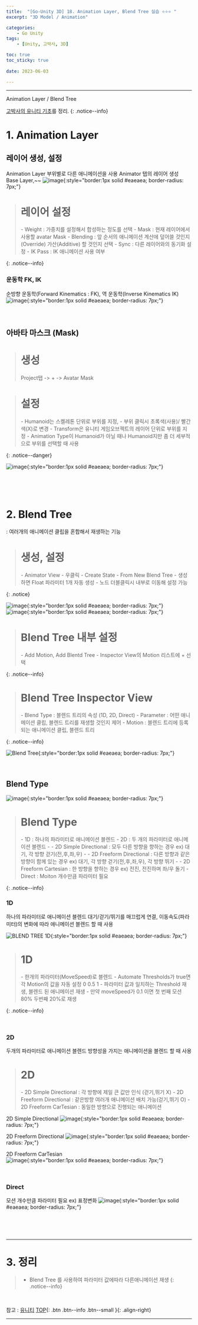 ```yaml
---
title:  "[Go-Unity 3D] 18. Animation Layer, Blend Tree 실습 ⭐⭐⭐ "
excerpt: "3D Model / Animation"

categories:
    - Go Unity
tags:
    - [Unity, 고박사, 3D]

toc: true
toc_sticky: true
 
date: 2023-06-03

---
```

- - -

Animation Layer / Blend Tree

[고박사의 유니티 기초](https://www.inflearn.com/course/%EA%B3%A0%EB%B0%95%EC%82%AC-%EC%9C%A0%EB%8B%88%ED%8B%B0-%EA%B8%B0%EC%B4%88/dashboard)를 정리. 
{: .notice--info}


# 1. Animation Layer

## 레이어 생성, 설정
Animation Layer 부위별로 다른 애니메이션을 사용
Animator 탭의 레이어 생성 Base Layer,~~ 
![image](https://github.com/levell1/levell1.github.io/assets/96651722/50cd9ce3-c7fc-4af1-bd80-3131e992b244){:style="border:1px solid #eaeaea; border-radius: 7px;"}  

> <h1>레이어 설정</h1> 
> - Weight : 가중치를 설정해서 합성하는 정도를 선택
> - Mask : 현재 레이어에서 사용할 avatar Mask
> - Blending : 앞 순서의 애니메이션 계산에 덮어쓸 것인지(Override) 가산(Additive) 할 것인지 선택
> - Sync : 다른 레이어와의 동기화 설정
> - IK Pass : IK 애니메이션 사용 여부
{: .notice--info}
<br>

### 운동학 FK, IK 
순방향 운동학(Forward Kinematics : FK), 역 운동학(Inverse Kinematics IK)
![image](https://github.com/levell1/levell1.github.io/assets/96651722/f459eed5-5443-49af-88be-1e890fc75dfe){:style="border:1px solid #eaeaea; border-radius: 7px;"}  
<br><br>

## 아바타 마스크 (Mask)
> <H1>생성</H1> 
> Project탭 -> + -> Avatar Mask

> <H1>설정</H1>
> - Humanoid는 스켈레톤 단위로 부위를 지정,
> - 부위 클릭시 초록색(사용)/ 빨간색(X)로 변경
> - Transform은 유니티 게임오브젝트의 레이어 단위로 부위를 지정
> - Animation Type이 Humanoid가 아닐 때나 Humanoid지만 좀 더 세부적으로 부위를 선택할 때 사용
{: .notice--danger}

![image](https://github.com/levell1/levell1.github.io/assets/96651722/db6d97e3-faf7-4b09-a3c3-d6c5b29401d2){:style="border:1px solid #eaeaea; border-radius: 7px;"}  

<br><br><br>

# 2. Blend Tree
: 여러개의 애니메이션 클립을 혼합해서 재생하는 기능

> <H1>생성, 설정</H1>
> - Animator View - 우클릭 - Create State - From New Blend Tree
> - 생성하면 Float 파라미터 1개 자동 생성
> - 노드 더블클릭시 내부로 이동해 설정 가능  
{: .notice}

![image](https://github.com/levell1/levell1.github.io/assets/96651722/e5174e7c-a207-4cc1-9cb5-6ff6902df30c){:style="border:1px solid #eaeaea; border-radius: 7px;"}  
![image](https://github.com/levell1/levell1.github.io/assets/96651722/7fb05f60-19ee-4650-8e53-5368350b765c){:style="border:1px solid #eaeaea; border-radius: 7px;"}  

> <H1>Blend Tree 내부 설정</H1>
> - Add Motion, Add Blentd Tree
> - Inspector View의 Motion 리스트에 + 선택
{: .notice--info}

> <H1>Blend Tree Inspector View</H1>
> - Blend Type : 블렌드 트리의 속성 (1D, 2D, Direct)
> - Parameter : 어떤 애니메이션 클립, 블렌드 트리를 재생할 것인지 제어
> - Motion : 블렌드 트리에 등록되는 애니메이션 클립, 블렌드 트리
{: .notice--info}

![Blend Tree](https://github.com/levell1/levell1.github.io/assets/96651722/deaf74d6-245e-4cec-91f3-2750ed688ef4){:style="border:1px solid #eaeaea; border-radius: 7px;"}  
<br><br>

## Blend Type

![image](https://github.com/levell1/levell1.github.io/assets/96651722/dced0fe5-0015-41d9-b228-539dbe31a223){:style="border:1px solid #eaeaea; border-radius: 7px;"}  
> <H1>Blend Type</H1>
> - 1D : 하나의 파라미터로 애니메이션 블렌드
> - 2D : 두 개의 파라미터로 애니메이션 블렌드
> - - 2D Simple Directional : 모두 다른 방향을 향하는 경우 ex) 대기, 각 방향 걷기(전,후,좌,우)
> - - 2D Freeform Directional : 다른 방향과 같은방향이 함께 있는 경우 ex) 대기, 각 방향 걷기(전,후,좌,우), 각 방향 뛰기
> - - 2D Freeform Cartesian : 한 방향을 향하는 경우 ex) 전진, 전진하며 좌/우 돌기
> - Direct : Moiton 개수만큼 파라미터 필요
{: .notice--info}
<br>

### 1D
하나의 파라미터로 애니메이션 블렌드
대기/걷기/뛰기를 매끄럽게 연결, 이동속도(파라미터)의 변화에 따라 애니메이션 블렌드 할 때 사용

![BLEND TREE 1D](https://github.com/levell1/levell1.github.io/assets/96651722/9e06b35c-d012-4ad0-b4ce-279935bd8b36){:style="border:1px solid #eaeaea; border-radius: 7px;"}  

> <H1>1D</H1>
> - 한개의 파라미터(MoveSpeed)로 블렌드
> - Automate Thresholds가 true면 각 Motion의 값을 자동 설정 0 0.5 1
> - 파라미터 값과 일치하는 Threshold 재생, 블렌드 된 애니메이션 재생
> - 만약 moveSpeed가 0.1 이면 첫 번째 모션 80% 두번째 20%로 재생
{: .notice--info}

<br>

### 2D
두개의 파라미터로 애니메이션 블렌드
방향성을 가지는 애니메이션을 블렌드 할 때 사용

> <H1>2D</H1>
> - 2D Simple Directional : 각 방향에 제일 큰 값만 인식 (걷기,뛰기 X)
> - 2D Freeform Directional : 같은방향 여러개 애니메이션 배치 가능(걷기,뛰기 O)
> - 2D Freeform CarTesian : 동일한 방향으로 진행되는 애니메이션 

2D Simple Directional 
![image](https://github.com/levell1/levell1.github.io/assets/96651722/1a8ac452-9fa7-4b6d-b7b2-111f8f7c9a2f){:style="border:1px solid #eaeaea; border-radius: 7px;"}  

2D Freeform Directional
![image](https://github.com/levell1/levell1.github.io/assets/96651722/483fee0e-5508-4602-816a-2d927c1d07a7){:style="border:1px solid #eaeaea; border-radius: 7px;"}  

2D Freeform CarTesian  
![image](https://github.com/levell1/levell1.github.io/assets/96651722/a92698f3-6be9-499d-a7f6-1f831caaf741){:style="border:1px solid #eaeaea; border-radius: 7px;"}  

<br>

### Direct 
모션 개수만큼 파라미터 필요
ex) 표정변화
![image](https://github.com/levell1/levell1.github.io/assets/96651722/154da809-5651-45ca-981a-efb7a86a59fb){:style="border:1px solid #eaeaea; border-radius: 7px;"}  

<br><br><br>

---
# 3. 정리
> - Blend Tree 를 사용하여 파라미터 값에따라 다른애니메이션 재생
{: .notice--info}


<br>

참고 : [유니티](https://docs.unity3d.com/kr/)
[TOP](#){: .btn .btn--info .btn--small }{: .align-right}
<br>
- - -
